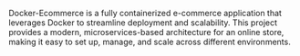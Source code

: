 Docker-Ecommerce is a fully containerized e-commerce application that leverages Docker to streamline deployment and scalability. This project provides a modern, microservices-based architecture for an online store, making it easy to set up, manage, and scale across different environments.
